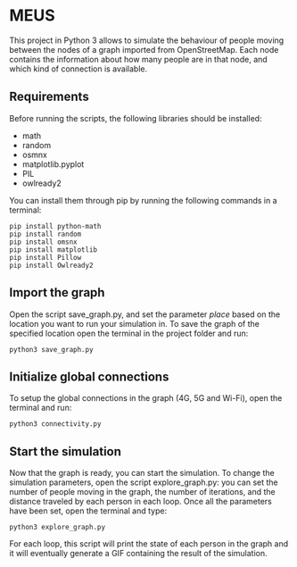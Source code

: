 # MEUS
This project in Python 3 allows to simulate the behaviour of people moving between the nodes of a graph imported from OpenStreetMap.
Each node contains the information about how many people are in that node, and which kind of connection is available.

## Requirements
Before running the scripts, the following libraries should be installed:
- math
- random
- osmnx
- matplotlib.pyplot
- PIL
- owlready2

You can install them through pip by running the following commands in a terminal:
```
pip install python-math
pip install random
pip install omsnx
pip install matplotlib
pip install Pillow
pip install Owlready2 
```
## Import the graph
Open the script save_graph.py, and set the parameter _place_ based on the location you want to run your simulation in.
To save the graph of the specified location open the terminal in the project folder and run:
```
python3 save_graph.py
```

## Initialize global connections
To setup the global connections in the graph (4G, 5G and Wi-Fi), open the terminal and run:
```
python3 connectivity.py
```

## Start the simulation
Now that the graph is ready, you can start the simulation. 
To change the simulation parameters, open the script explore_graph.py: you can set the number of people moving in the graph, the number of iterations, and the distance traveled by each person in each loop.
Once all the parameters have been set, open the terminal and type:
```
python3 explore_graph.py
```
For each loop, this script will print the state of each person in the graph and it will eventually generate a GIF containing the result of the simulation. 
